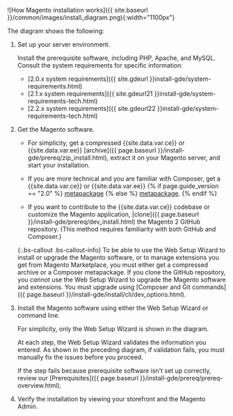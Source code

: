 ![How Magento installation works]({{ site.baseurl }}/common/images/install_diagram.png){:width="1100px"}

The diagram shows the following:

1.	Set up your server environment.

	Install the prerequisite software, including PHP, Apache, and MySQL. Consult the system requirements for specific information:

	*	[2.0.x system requirements]({{ site.gdeurl }}install-gde/system-requirements.html)
	*	[2.1.x system requirements]({{ site.gdeurl21 }}install-gde/system-requirements-tech.html)
	*	[2.2.x system requirements]({{ site.gdeurl22 }}install-gde/system-requirements-tech.html)

2.	Get the Magento software.

	*	For simplicity, get a compressed {{site.data.var.ce}} or {{site.data.var.ee}} [archive]({{ page.baseurl }}/install-gde/prereq/zip_install.html), extract it on your Magento server, and start your installation.

	*	If you are more technical and you are familiar with Composer, get a {{site.data.var.ce}} or {{site.data.var.ee}} {% if page.guide_version == "2.0" %} [metapackage]({{page.baseurl}}/install-gde/prereq/integrator_install.html) {% else %} [metapackage]({{page.baseurl}}/install-gde/composer.html). {% endif %}

	*	If you want to contribute to the {{site.data.var.ce}} codebase or customize the Magento application, [clone]({{ page.baseurl }}/install-gde/prereq/dev_install.html) the Magento 2 GitHub repository. (This method requires familiarity with both GitHub and Composer.)

	{:.bs-callout .bs-callout-info}
	To be able to use the Web Setup Wizard to install or upgrade the Magento software, or to manage extensions you get from Magento Marketplace, you must either get a compressed archive or a Composer metapackage. If you clone the GitHub repository, you *cannot* use the Web Setup Wizard to upgrade the Magento software and extensions. You must upgrade using [Composer and Git commands]({{ page.baseurl }}/install-gde/install/cli/dev_options.html).

3.	Install the Magento software using either the Web Setup Wizard or command line.

	For simplicity, only the Web Setup Wizard is shown in the diagram.

	At each step, the Web Setup Wizard validates the information you entered. As shown in the preceding diagram, if validation fails, you must manually fix the issues before you proceed.

	If the step fails because prerequisite software isn't set up correctly, review our [Prerequisites]({{ page.baseurl }}/install-gde/prereq/prereq-overview.html).

4.	Verify the installation by viewing your storefront and the Magento Admin.
